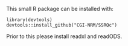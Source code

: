 This small R package can be installed with:

```
library(devtools)
devtools::install_github("CGI-NRM/SSRQc")
```

Prior to this please install readxl and readODS. 
